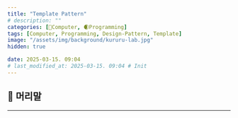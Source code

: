 ```yaml
---
title: "Template Pattern"
# description: ""
categories: [💫Computer, 🌒Programming]
tags: [Computer, Programming, Design-Pattern, Template]
image: "/assets/img/background/kururu-lab.jpg"
hidden: true

date: 2025-03-15. 09:04
# last_modified_at: 2025-03-15. 09:04 # Init
---
```


## 💫 머리말

---
